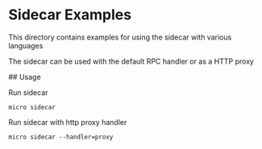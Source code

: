 # Sidecar Examples

This directory contains examples for using the sidecar with various languages

The sidecar can be used with the default RPC handler or as a HTTP proxy

## Usage

Run sidecar
```
micro sidecar
```

Run sidecar with http proxy handler
```
micro sidecar --handler=proxy
```


